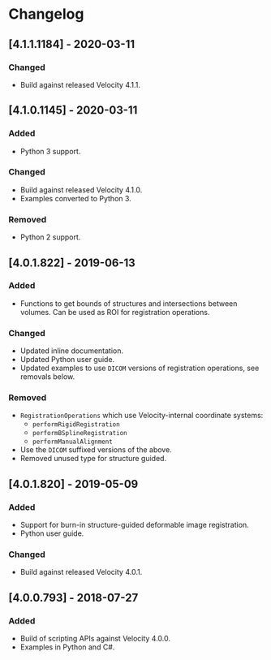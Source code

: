 # Changelog

## [4.1.1.1184] - 2020-03-11
### Changed
- Build against released Velocity 4.1.1.

## [4.1.0.1145] - 2020-03-11
### Added
- Python 3 support.

### Changed
- Build against released Velocity 4.1.0.
- Examples converted to Python 3.

### Removed
- Python 2 support.

## [4.0.1.822] - 2019-06-13
### Added
- Functions to get bounds of structures and intersections between volumes.  Can be used as ROI for registration operations.

### Changed
- Updated inline documentation.
- Updated Python user guide.
- Updated examples to use `DICOM` versions of registration operations, see removals below.

### Removed
- `RegistrationOperations` which use Velocity-internal coordinate systems:
  - `performRigidRegistration`
  - `performBSplineRegistration`
  - `performManualAlignment`
- Use the `DICOM` suffixed versions of the above.
- Removed unused type for structure guided.

 
## [4.0.1.820] - 2019-05-09
### Added
- Support for burn-in structure-guided deformable image registration.
- Python user guide.

### Changed
- Build against released Velocity 4.0.1.


## [4.0.0.793] - 2018-07-27
### Added
- Build of scripting APIs against Velocity 4.0.0.
- Examples in Python and C#. 
